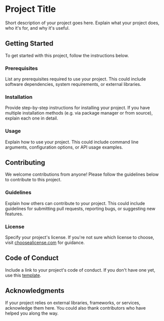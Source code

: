 # Project Title

Short description of your project goes here. Explain what your project does, who it's for, and why it's useful.

## Getting Started

To get started with this project, follow the instructions below.

### Prerequisites

List any prerequisites required to use your project. This could include software dependencies, system requirements, or external libraries.

### Installation

Provide step-by-step instructions for installing your project. If you have multiple installation methods (e.g. via package manager or from source), explain each one in detail.

### Usage

Explain how to use your project. This could include command line arguments, configuration options, or API usage examples.

## Contributing

We welcome contributions from anyone! Please follow the guidelines below to contribute to this project.

### Guidelines

Explain how others can contribute to your project. This could include guidelines for submitting pull requests, reporting bugs, or suggesting new features.

### License

Specify your project's license. If you're not sure which license to choose, visit [choosealicense.com](https://choosealicense.com/) for guidance. 

## Code of Conduct

Include a link to your project's code of conduct. If you don't have one yet, use this [template](https://www.contributor-covenant.org/version/2/0/code_of_conduct/). 

## Acknowledgments

If your project relies on external libraries, frameworks, or services, acknowledge them here. You could also thank contributors who have helped you along the way.
